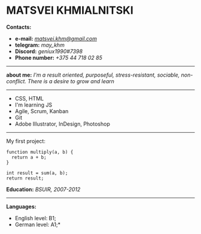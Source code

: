 # **MATSVEI KHMIALNITSKI**

**Contacts:**
* **e-mail:** *matsvei.khm@gmail.com*
* **telegram:** *may_khm*
* **Discord:** *geniux1990#7398*
* **Phone number:** *+375 44 718 02 85*
*** 
**about me:** *I'm a result oriented, purposeful, stress-resistant, sociable, non-conflict. There is a desire to grow and learn* 
***
* CSS, HTML
* I'm learning JS 
* Agile, Scrum, Kanban 
* Git 
* Adobe Illustrator, InDesign, Photoshop
***
My first project: 
```
function multiply(a, b) {
  return a + b;
}

int result = sum(a, b);
return result;
```
**Education:** *BSUIR, 2007-2012*
***
**Languages:** 
* English level: B1;
* German level: A1;*
